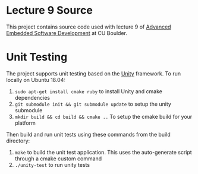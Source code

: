 # Lecture 9 Source

This project contains source code used with lecture 9 of [Advanced Embedded Software Development](https://sites.google.com/colorado.edu/ecen5013/home) at CU Boulder.

# Unit Testing
The project supports unit testing based on the [Unity](http://www.throwtheswitch.org/unity) framework.  To run locally on Ubuntu 18.04:

1. `sudo apt-get install cmake ruby` to install Unity and cmake dependencies
2. `git submodule init && git submodule update` to setup the unity submodule
3. `mkdir build && cd build && cmake ..` To setup the cmake build for your platform

Then build and run unit tests using these commands from the build directory:
1. `make` to build the unit test application.  This uses the auto-generate script through a cmake custom command
2. `./unity-test` to run unity tests
